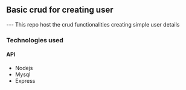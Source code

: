 ## Basic crud for creating user 

--- This repo host the crud functionalities creating simple user details

### Technologies used

#### API
- Nodejs
- Mysql
- Express
